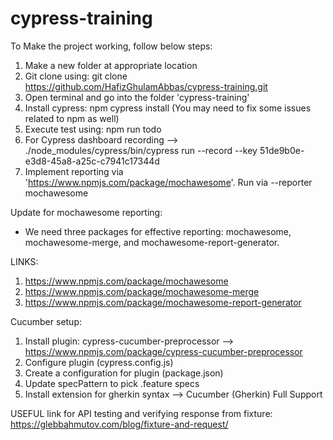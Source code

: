 # cypress-training

To Make the project working, follow below steps:

1. Make a new folder at appropriate location
2. Git clone using: git clone https://github.com/HafizGhulamAbbas/cypress-training.git
3. Open terminal and go into the folder 'cypress-training'
4. Install cypress: npm cypress install (You may need to fix some issues related to npm as well)
5. Execute test using: npm run todo
6. For Cypress dashboard recording --> ./node_modules/cypress/bin/cypress run --record --key 51de9b0e-e3d8-45a8-a25c-c7941c17344d
7. Implement reporting via 'https://www.npmjs.com/package/mochawesome'. Run via --reporter mochawesome

Update for mochawesome reporting:
- We need three packages for effective reporting: mochawesome, mochawesome-merge, and mochawesome-report-generator.

LINKS:
1. https://www.npmjs.com/package/mochawesome
2. https://www.npmjs.com/package/mochawesome-merge
3. https://www.npmjs.com/package/mochawesome-report-generator


Cucumber setup:
1. Install plugin: cypress-cucumber-preprocessor --> https://www.npmjs.com/package/cypress-cucumber-preprocessor
2. Configure plugin (cypress.config.js)
3. Create a configuration for plugin (package.json)
4. Update specPattern to pick .feature specs
5. Install extension for gherkin syntax --> Cucumber (Gherkin) Full Support

USEFUL link for API testing and verifying response from fixture: https://glebbahmutov.com/blog/fixture-and-request/